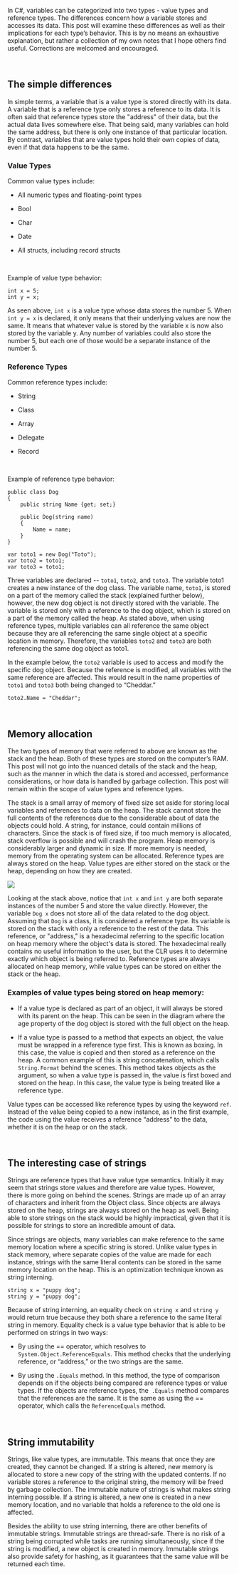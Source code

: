 In C\#, variables can be categorized into two types - value types and reference
types. The differences concern how a variable stores and accesses its data. This
post will examine these differences as well as their implications for each
type’s behavior. This is by no means an exhaustive explanation, but rather a
collection of my own notes that I hope others find useful. Corrections are
welcomed and encouraged.

 

The simple differences
----------------------

In simple terms, a variable that is a value type is stored directly with its
data. A variable that is a reference type only stores a reference to its data.
It is often said that reference types store the "address" of their data, but the
actual data lives somewhere else. That being said, many variables can hold the
same address, but there is only one instance of that particular location. By
contrast, variables that are value types hold their own copies of data, even if
that data happens to be the same.

### Value Types

Common value types include:

-   All numeric types and floating-point types

-   Bool

-   Char

-   Date

-   All structs, including record structs

 

Example of value type behavior:

~~~~~~~~~~~~~~~~~~~~~~~~~~~~~~~~~~~~~~~~~~~~~~~~~~~~~~~~~~~~~~~~~~~~~~~~~~~~~~~~
int x = 5;
int y = x;
~~~~~~~~~~~~~~~~~~~~~~~~~~~~~~~~~~~~~~~~~~~~~~~~~~~~~~~~~~~~~~~~~~~~~~~~~~~~~~~~

As seen above, `int x` is a value type whose data stores the number 5. When `int
y = x` is declared, it only means that their underlying values are now the same.
It means that whatever value is stored by the variable x is now also stored by
the variable y. Any number of variables could also store the number 5, but each
one of those would be a separate instance of the number 5.

### Reference Types

Common reference types include:

-   String

-   Class

-   Array

-   Delegate

-   Record

     

Example of reference type behavior:

~~~~~~~~~~~~~~~~~~~~~~~~~~~~~~~~~~~~~~~~~~~~~~~~~~~~~~~~~~~~~~~~~~~~~~~~~~~~~~~~
public class Dog
{
    public string Name {get; set;}

    public Dog(string name)
    {
        Name = name;
    }
}

var toto1 = new Dog("Toto");
var toto2 = toto1;
var toto3 = toto1;
~~~~~~~~~~~~~~~~~~~~~~~~~~~~~~~~~~~~~~~~~~~~~~~~~~~~~~~~~~~~~~~~~~~~~~~~~~~~~~~~

Three variables are declared -- `toto1`, `toto2`, and `toto3`. The variable
toto1 creates a new instance of the dog class. The variable name, `toto1`, is
stored on a part of the memory called the stack (explained further below),
however, the new dog object is not directly stored with the variable. The
variable is stored only with a reference to the dog object, which is stored
on a part of the memory called the heap. As stated above, when using reference
types, multiple variables can all reference the same object because they are all
referencing the same single object at a specific location in memory. Therefore,
the variables `toto2` and `toto3` are both referencing the same dog object as
toto1.

In the example below, the `toto2` variable is used to access and modify the
specific dog object. Because the reference is modified, all variables with the
same reference are affected. This would result in the name properties of `toto1`
and `toto3` both being changed to “Cheddar.”

~~~~~~~~~~~~~~~~~~~~~~~~~~~~~~~~~~~~~~~~~~~~~~~~~~~~~~~~~~~~~~~~~~~~~~~~~~~~~~~~
toto2.Name = "Cheddar";
~~~~~~~~~~~~~~~~~~~~~~~~~~~~~~~~~~~~~~~~~~~~~~~~~~~~~~~~~~~~~~~~~~~~~~~~~~~~~~~~

 

Memory allocation
-----------------

The two types of memory that were referred to above are known as the stack and
the heap. Both of these types are stored on the computer’s RAM. This post will
not go into the nuanced details of the stack and the heap, such as the manner in
which the data is stored and accessed, performance considerations, or how data
is handled by garbage collection. This post will remain within the scope of
value types and reference types.

The stack is a small array of memory of fixed size set aside for storing local
variables and references to data on the heap. The stack cannot store the full
contents of the references due to the considerable about of data the objects
could hold. A string, for instance, could contain millions of characters.  Since
the stack is of fixed size, if too much memory is allocated, stack overflow is
possible and will crash the program. Heap memory is considerably larger and
dynamic in size. If more memory is needed, memory from the operating system can
be allocated. Reference types are always stored on the heap. Value types are
either stored on the stack or the heap, depending on how they are created.

![](../images/smaller.jpg)

Looking at the stack above, notice that `int x` and `int y` are both separate
instances of the number 5 and store the value directly. However, the variable
`Dog x` does not store all of the data related to the dog object. Assuming that
`Dog` is a class, it is considered a reference type. Its variable is stored on
the stack with only a reference to the rest of the data. This reference, or
"address," is a hexadecimal referring to the specific location on heap memory
where the object's data is stored. The hexadecimal really contains no useful
information to the user, but the CLR uses it to determine exactly which object
is being referred to. Reference types are always allocated on heap memory, while
value types can be stored on either the stack or the heap.

### Examples of value types being stored on heap memory:

-   If a value type is declared as part of an object, it will always be stored
    with its parent on the heap. This can be seen in the diagram where the age
    property of the dog object is stored with the full object on the heap.

-   If a value type is passed to a method that expects an object, the value must
    be wrapped in a reference type first. This is known as boxing. In this case,
    the value is copied and then stored as a reference on the heap. A common
    example of this is string concatenation, which calls `String.Format` behind
    the scenes. This method takes objects as the argument, so when a value type
    is passed in, the value is first boxed and stored on the heap. In this case,
    the value type is being treated like a reference type.

Value types can be accessed like reference types by using the keyword `ref`.
Instead of the value being copied to a new instance, as in the first example,
the code using the value receives a reference “address” to the data, whether it
is on the heap or on the stack.

 

The interesting case of strings
-------------------------------

Strings are reference types that have value type semantics. Initially it may
seem that strings store values and therefore are value types. However, there is
more going on behind the scenes. Strings are made up of an array of characters
and inherit from the Object class. Since objects are always stored on the heap,
strings are always stored on the heap as well. Being able to store strings on
the stack would be highly impractical, given that it is possible for strings to
store an incredible amount of data.

Since strings are objects, many variables can make reference to the same memory
location where a specific string is stored. Unlike value types in stack memory,
where separate copies of the value are made for each instance, strings with the
same literal contents can be stored in the same memory location on the heap.
This is an optimization technique known as string interning.

~~~~~~~~~~~~~~~~~~~~~~~~~~~~~~~~~~~~~~~~~~~~~~~~~~~~~~~~~~~~~~~~~~~~~~~~~~~~~~~~
string x = "puppy dog";
string y = "puppy dog";
~~~~~~~~~~~~~~~~~~~~~~~~~~~~~~~~~~~~~~~~~~~~~~~~~~~~~~~~~~~~~~~~~~~~~~~~~~~~~~~~

Because of string interning, an equality check on `string x` and `string y` would
return true because they both share a reference to the same literal string in
memory. Equality check is a value type behavior that is able to be performed on
strings in two ways:

-   By using the == operator, which resolves to `System.Object.ReferenceEquals`.
    This method checks that the underlying reference, or “address,” or the two
    strings are the same.

-   By using the `.Equals` method. In this method, the type of comparison depends
    on if the objects being compared are reference types or value types. If the
    objects are reference types, the` .Equals` method compares that the
    references are the same. It is the same as using the == operator, which
    calls the `ReferenceEquals` method.

 

String immutability
-------------------

Strings, like value types, are immutable. This means that once they are created,
they cannot be changed. If a string is altered, new memory is allocated to store
a new copy of the string with the updated contents. If no variable stores a
reference to the original string, the memory will be freed by garbage
collection. The immutable nature of strings is what makes string interning
possible. If a string is altered, a new one is created in a new memory location,
and no variable that holds a reference to the old one is affected.

Besides the ability to use string interning, there are other benefits of
immutable strings. Immutable strings are thread-safe. There is no risk of a
string being corrupted while tasks are running simultaneously, since if the
string is modified, a new object is created in memory. Immutable strings also
provide safety for hashing, as it guarantees that the same value will be
returned each time.

 

 
